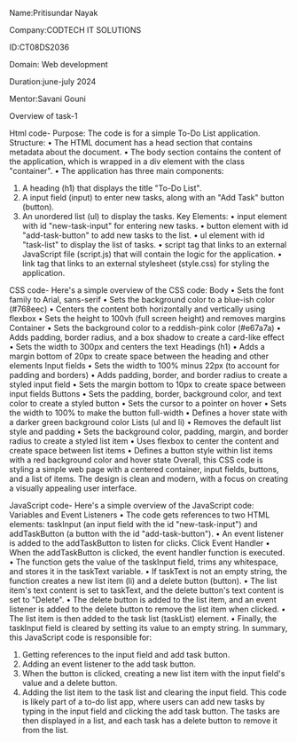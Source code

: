 Name:Pritisundar Nayak

Company:CODTECH IT SOLUTIONS

ID:CT08DS2036

Domain: Web development

Duration:june-july 2024

Mentor:Savani Gouni





Overview of task-1

Html code-
Purpose: The code is for a simple To-Do List application.
Structure:
•	The HTML document has a head section that contains metadata about the document.
•	The body section contains the content of the application, which is wrapped in a div element with the class "container".
•	The application has three main components:
1.	A heading (h1) that displays the title "To-Do List".
2.	A input field (input) to enter new tasks, along with an "Add Task" button (button).
3.	An unordered list (ul) to display the tasks.
Key Elements:
•	input element with id "new-task-input" for entering new tasks.
•	button element with id "add-task-button" to add new tasks to the list.
•	ul element with id "task-list" to display the list of tasks.
•	script tag that links to an external JavaScript file (script.js) that will contain the logic for the application.
•	link tag that links to an external stylesheet (style.css) for styling the application.

CSS code-
Here's a simple overview of the CSS code:
Body
•	Sets the font family to Arial, sans-serif
•	Sets the background color to a blue-ish color (#768eec)
•	Centers the content both horizontally and vertically using flexbox
•	Sets the height to 100vh (full screen height) and removes margins
Container
•	Sets the background color to a reddish-pink color (#e67a7a)
•	Adds padding, border radius, and a box shadow to create a card-like effect
•	Sets the width to 300px and centers the text
Headings (h1)
•	Adds a margin bottom of 20px to create space between the heading and other elements
Input fields
•	Sets the width to 100% minus 22px (to account for padding and borders)
•	Adds padding, border, and border radius to create a styled input field
•	Sets the margin bottom to 10px to create space between input fields
Buttons
•	Sets the padding, border, background color, and text color to create a styled button
•	Sets the cursor to a pointer on hover
•	Sets the width to 100% to make the button full-width
•	Defines a hover state with a darker green background color
Lists (ul and li)
•	Removes the default list style and padding
•	Sets the background color, padding, margin, and border radius to create a styled list item
•	Uses flexbox to center the content and create space between list items
•	Defines a button style within list items with a red background color and hover state
Overall, this CSS code is styling a simple web page with a centered container, input fields, buttons, and a list of items. The design is clean and modern, with a focus on creating a visually appealing user interface.

JavaScript code-
Here's a simple overview of the JavaScript code:
Variables and Event Listeners
•	The code gets references to two HTML elements: taskInput (an input field with the id "new-task-input") and addTaskButton (a button with the id "add-task-button").
•	An event listener is added to the addTaskButton to listen for clicks.
Click Event Handler
•	When the addTaskButton is clicked, the event handler function is executed.
•	The function gets the value of the taskInput field, trims any whitespace, and stores it in the taskText variable.
•	If taskText is not an empty string, the function creates a new list item (li) and a delete button (button).
•	The list item's text content is set to taskText, and the delete button's text content is set to "Delete".
•	The delete button is added to the list item, and an event listener is added to the delete button to remove the list item when clicked.
•	The list item is then added to the task list (taskList) element.
•	Finally, the taskInput field is cleared by setting its value to an empty string.
In summary, this JavaScript code is responsible for:
1.	Getting references to the input field and add task button.
2.	Adding an event listener to the add task button.
3.	When the button is clicked, creating a new list item with the input field's value and a delete button.
4.	Adding the list item to the task list and clearing the input field.
This code is likely part of a to-do list app, where users can add new tasks by typing in the input field and clicking the add task button. The tasks are then displayed in a list, and each task has a delete button to remove it from the list.




